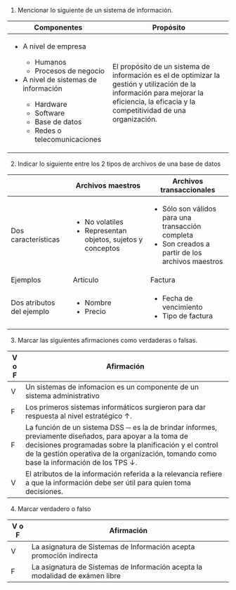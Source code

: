1. Mencionar lo siguiente de un sistema de información.

| Componentes                                                                                                                                                                                                                              | Propósito                                                                                                                                                                                |
| ---------------------------------------------------------------------------------------------------------------------------------------------------------------------------------------------------------------------------------------- | ---------------------------------------------------------------------------------------------------------------------------------------------------------------------------------------- |
| <ul><li>A nivel de empresa</li><ul><li>Humanos</li><li>Procesos de negocio</li></ul><li>A nivel de sistemas de información</li><ul><li>Hardware</li><li>Software</li><li>Base de datos</li><li>Redes o telecomunicaciones</li></ul></ul> | El propósito de un sistema de información es el de optimizar la gestión y utilización de la información para mejorar la eficiencia, la eficacia y la competitividad de una organización. |

2. Indicar lo siguiente entre los 2 tipos de archivos de una base de datos

|                           | Archivos maestros                                                               | Archivos transaccionales                                                                                               |
| ------------------------- | ------------------------------------------------------------------------------- | ---------------------------------------------------------------------------------------------------------------------- |
| Dos características       | <ul><li>No volatiles</li><li>Representan objetos, sujetos y conceptos</li></ul> | <ul><li>Sólo son válidos para una transacción completa</li><li>Son creados a partir de los archivos maestros</li></ul> |
| Ejemplos                  | Artículo                                                                        | Factura                                                                                                                |
| Dos atributos del ejemplo | <ul><li>Nombre</li><li>Precio</li></ul>                                         | <ul><li>Fecha de vencimiento</li><li>Tipo de factura</li></ul>                                                         |

3. Marcar las siguientes afirmaciones como verdaderas o falsas.

| V o F | Afirmación                                                                                                                                                                                                                                                      |
| ----- | --------------------------------------------------------------------------------------------------------------------------------------------------------------------------------------------------------------------------------------------------------------- |
| V     | Un sistemas de infomacion es un componente de un sistema administrativo                                                                                                                                                                                         |
| F     | Los primeros sistemas informáticos surgieron para dar respuesta al nivel estratégico ↑.                                                                                                                                                                         |
| F     | La función de un sistema DSS ─ es la de brindar informes, previamente diseñados, para apoyar a la toma de decisiones programadas sobre la planificación y el control de la gestión operativa de la organización, tomando como base la información de los TPS ↓. |
| V     | El atributos de la información referida a la relevancia refiere a que la información debe ser útil para quien toma decisiones.                                                                                                                                  |

4. Marcar verdadero o falso

| V o F | Afirmación                                                                   |
| ----- | ---------------------------------------------------------------------------- |
| V     | La asignatura de Sistemas de Información acepta promoción indirecta          |
| F     | La asignatura de Sistemas de Información acepta la modalidad de exámen libre |
